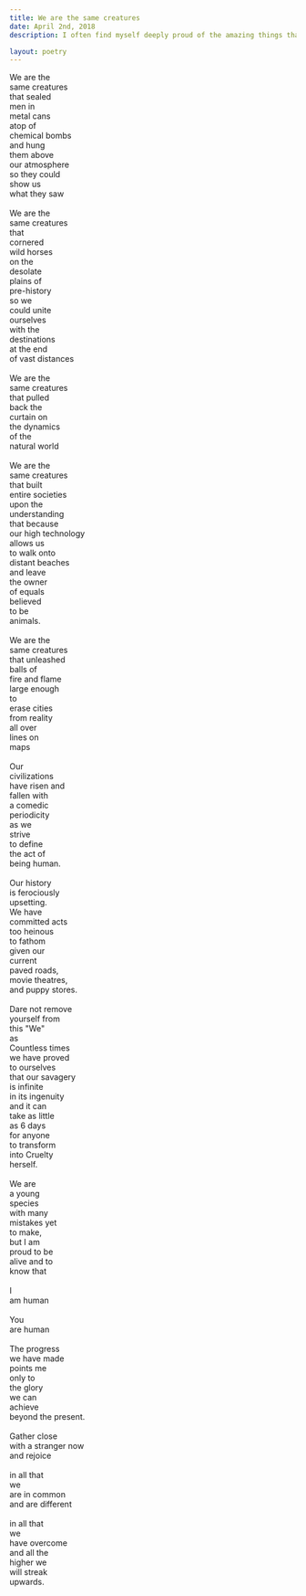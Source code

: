 ```yaml
---
title: We are the same creatures
date: April 2nd, 2018
description: I often find myself deeply proud of the amazing things that humanity is able to accomplish. We are incessantly inventive and are forever striving to create new things—and yet, we have also committed terrible crimes against each other. 

layout: poetry
--- 
```


We are the <br>
same creatures <br>
that sealed <br>
men in <br>
metal cans <br>
atop of <br>
chemical bombs<br>
and hung<br>
them above <br>
our atmosphere<br>
so they could <br>
show us <br>
what they saw<br>
<br>
We are the<br>
same creatures <br>
that <br>
cornered <br>
wild horses <br>
on the<br>
desolate<br>
plains of<br>
pre-history <br>
so we <br>
could unite <br>
ourselves<br>
with the <br>
destinations <br>
at the end <br>
of vast distances<br>
<br>
We are the <br>
same creatures <br>
that pulled<br>
back the <br>
curtain on <br>
the dynamics <br>
of the <br>
natural world <br>
<br>
We are the<br>
same creatures <br>
that built <br>
entire societies <br>
upon the <br>
understanding <br>
that because <br>
our high technology<br>
allows us <br>
to walk onto <br>
distant beaches <br>
and leave<br>
the owner <br>
of equals <br>
believed <br>
to be<br>
animals.<br>
<br>
We are the<br>
same creatures <br>
that unleashed<br>
balls of <br>
fire and flame <br>
large enough <br>
to <br>
erase cities <br>
from reality <br>
all over <br>
lines on  <br>
maps<br>
<br>
Our<br>
civilizations <br>
have risen and <br>
fallen with <br>
a comedic <br>
periodicity <br>
as we <br>
strive<br>
to define <br>
the act of <br>
being human.<br>
<br>
Our history<br>
is ferociously <br>
upsetting. <br>
We have <br>
committed acts<br>
too heinous <br>
to fathom <br>
given our <br>
current <br>
paved roads,<br>
movie theatres,<br>
and puppy stores. <br>
<br>
Dare not remove <br>
yourself from <br>
this "We"<br>
as <br>
Countless times <br>
we have proved <br>
to ourselves <br>
that our savagery<br>
is infinite <br>
in its ingenuity<br>
and it can <br>
take as little <br>
as 6 days <br>
for anyone<br>
to transform <br>
into Cruelty<br>
herself. <br>
<br>
We are<br>
a young<br>
species<br>
with many <br>
mistakes yet <br>
to make,<br>
but I am <br>
proud to be <br>
alive and to <br>
know that <br>
<br>
I <br>
am human<br>
<br>
You<br>
are human <br>
<br>
The progress <br>
we have made <br>
points me <br>
only to <br>
the glory <br>
we can <br>
achieve <br>
beyond the present. <br>
<br>
Gather close <br>
with a stranger now <br>
and rejoice<br>
<br>
in all that<br>
we <br>
are in common<br>
and are different<br>
<br>
in all that<br>
we<br>
have overcome <br>
and all the <br>
higher we <br>
will streak<br>
upwards. 